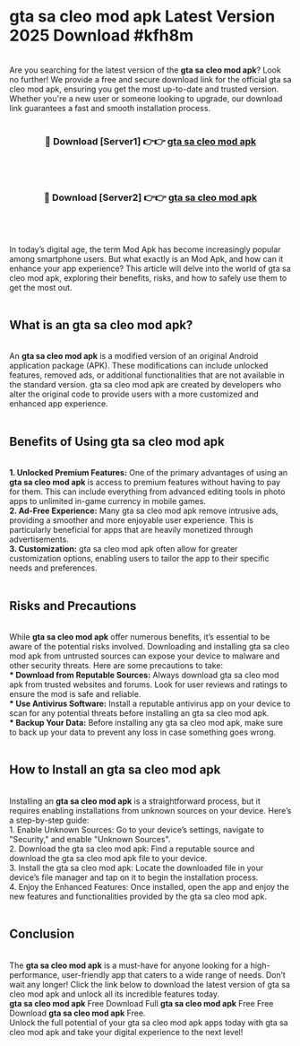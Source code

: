 # gta sa cleo mod apk Latest Version 2025 Download #kfh8m<br>
<br>
Are you searching for the latest version of the <strong>gta sa cleo mod apk</strong>? Look no further! We provide a free and secure download link for the official gta sa cleo mod apk, ensuring you get the most up-to-date and trusted version. Whether you're a new user or someone looking to upgrade, our download link guarantees a fast and smooth installation process.
<br>
<br>
<div align="center">
<h3>🔴 Download [Server1] 👉👉 <a href="https://modyolo.store/gta_sa_cleo_mod_apk">gta sa cleo mod apk</a></h3><br>
<br>
<h3>🔴 Download [Server2] 👉👉 <a href="https://modyolo.store/=gta_sa_cleo_mod_apk">gta sa cleo mod apk</a></h3><br>
</div>
<br>
<br>
In today’s digital age, the term Mod Apk has become increasingly popular among smartphone users. But what exactly is an Mod Apk, and how can it enhance your app experience? This article will delve into the world of gta sa cleo mod apk, exploring their benefits, risks, and how to safely use them to get the most out.
<br>
<br>
<h2>What is an gta sa cleo mod apk?</h2>
<br>
An <strong>gta sa cleo mod apk</strong> is a modified version of an original Android application package (APK). These modifications can include unlocked features, removed ads, or additional functionalities that are not available in the standard version. gta sa cleo mod apk are created by developers who alter the original code to provide users with a more customized and enhanced app experience.
<br>
<br>
<h2>Benefits of Using gta sa cleo mod apk</h2>
<br>
<strong> 1. Unlocked Premium Features:</strong> One of the primary advantages of using an <strong>gta sa cleo mod apk</strong> is access to premium features without having to pay for them. This can include everything from advanced editing tools in photo apps to unlimited in-game currency in mobile games.
<br>
<strong> 2. Ad-Free Experience:</strong> Many gta sa cleo mod apk remove intrusive ads, providing a smoother and more enjoyable user experience. This is particularly beneficial for apps that are heavily monetized through advertisements.
<br>
<strong> 3. Customization:</strong> gta sa cleo mod apk often allow for greater customization options, enabling users to tailor the app to their specific needs and preferences.
<br>
<br>
<h2>Risks and Precautions</h2>
<br>
While <strong>gta sa cleo mod apk</strong> offer numerous benefits, it’s essential to be aware of the potential risks involved. Downloading and installing gta sa cleo mod apk from untrusted sources can expose your device to malware and other security threats. Here are some precautions to take:
<br>
<strong> * Download from Reputable Sources:</strong> Always download gta sa cleo mod apk from trusted websites and forums. Look for user reviews and ratings to ensure the mod is safe and reliable.
<br>
<strong> * Use Antivirus Software:</strong> Install a reputable antivirus app on your device to scan for any potential threats before installing an gta sa cleo mod apk.
<br>
<strong> * Backup Your Data:</strong> Before installing any gta sa cleo mod apk, make sure to back up your data to prevent any loss in case something goes wrong.
<br>
<br>
<h2>How to Install an gta sa cleo mod apk</h2>
<br>
Installing an <strong>gta sa cleo mod apk</strong> is a straightforward process, but it requires enabling installations from unknown sources on your device. Here’s a step-by-step guide:
<br>
 1. Enable Unknown Sources: Go to your device’s settings, navigate to "Security," and enable "Unknown Sources".
<br>
 2. Download the gta sa cleo mod apk: Find a reputable source and download the gta sa cleo mod apk file to your device.
<br>
 3. Install the gta sa cleo mod apk: Locate the downloaded file in your device’s file manager and tap on it to begin the installation process.
<br>
 4. Enjoy the Enhanced Features: Once installed, open the app and enjoy the new features and functionalities provided by the gta sa cleo mod apk.
<br>
<br>
<h2><strong>Conclusion</strong></h2>
<br>
The <strong>gta sa cleo mod apk</strong> is a must-have for anyone looking for a high-performance, user-friendly app that caters to a wide range of needs. Don’t wait any longer! Click the link below to download the latest version of gta sa cleo mod apk and unlock all its incredible features today.
<br>
<strong>gta sa cleo mod apk</strong> Free Download Full <strong>gta sa cleo mod apk</strong> Free Free Download <strong>gta sa cleo mod apk</strong> Free.
<br>
Unlock the full potential of your gta sa cleo mod apk apps today with gta sa cleo mod apk and take your digital experience to the next level!

